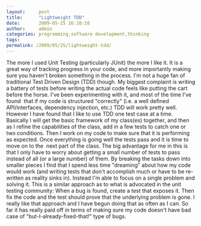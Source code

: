 ```yaml
---
layout:     post
title:      "Lightweight TDD"
date:       2009-05-25 16:10:18
author:     admin
categories: programming,software development,thinking
tags:  
permalink: /2009/05/25/lightweight-tdd/
---
```

The more I used Unit Testing (particularly JUnit) the more I like it. It is a great way of tracking progress in your code, and more importantly making sure you haven't broken something in the process. I'm not a huge fan of traditional Test Driven Design (TDD) though. My biggest complaint is writing a battery of tests before writing the actual code feels like putting the cart before the horse. I've been experimenting with it, and most of the time I've found  that if my code is structured "correctly" (i.e. a well defined API/interfaces, dependency injection, etc.) TDD will work pretty well. However I have found that I like to use TDD one test case at a time. Basically I will get the basic framework of my class(es) together, and then as I refine the capabilities of the class, add in a few tests to catch one or two conditions. Then I work on my code to make sure that it is performing as expected. Once everything is going well the tests pass and it is time to move on to the  next part of the class. The big advantage for me in this is that I only have to worry about getting a small number of tests to pass instead of all (or a large number) of them. By breaking the tasks down into smaller pieces I find that I spend less time "dreaming" about how my code would work (and writing tests that don't accomplish much or have to be re-written as reality sinks in). Instead I'm able to focus on a single problem and solving it. This is a similar approach as to what is advocated in the unit testing community: When a bug is found, create a test that exposes it. Then fix the code and the test should prove that the underlying problem is gone. I really like that approach and I have begun doing that as often as I can. So far it has really paid off in terms of making sure my code doesn't have bad case of "but-I-already-fixed-that!" type of bugs.
